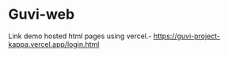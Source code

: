 # Guvi-web

Link demo hosted html pages using vercel.-
https://guvi-project-kappa.vercel.app/login.html
